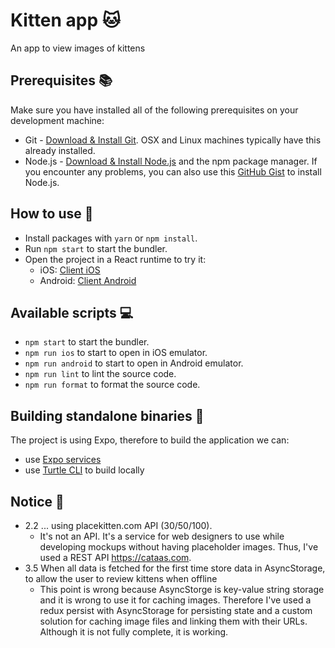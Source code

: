 # Kitten app 🐱

An app to view images of kittens

## Prerequisites 📚

Make sure you have installed all of the following prerequisites on your development machine:

- Git - [Download & Install Git](https://git-scm.com/downloads). OSX and Linux machines typically have this already installed.
- Node.js - [Download & Install Node.js](https://nodejs.org/en/download/) and the npm package manager. If you encounter any problems, you can also use this [GitHub Gist](https://gist.github.com/isaacs/579814) to install Node.js.

## How to use 🚀

- Install packages with `yarn` or `npm install`.
- Run `npm start` to start the bundler.
- Open the project in a React runtime to try it:
  - iOS: [Client iOS](https://itunes.apple.com/app/apple-store/id982107779)
  - Android: [Client Android](https://play.google.com/store/apps/details?id=host.exp.exponent&referrer=blankexample)

## Available scripts 💻

- `npm start` to start the bundler.
- `npm run ios` to start to open in iOS emulator.
- `npm run android` to start to open in Android emulator.
- `npm run lint` to lint the source code.
- `npm run format` to format the source code.

## Building standalone binaries 💾

The project is using Expo, therefore to build the application we can:
- use [Expo services](https://docs.expo.io/distribution/building-standalone-apps/)
- use [Turtle CLI](https://docs.expo.io/distribution/turtle-cli/#install-turtle-cli) to build locally

## Notice 📌

- 2.2 ... using placekitten.com API (30/50/100).
  - It's not an API. It's a service for web designers to use while developing mockups without having placeholder images. Thus, I've used a REST API https://cataas.com.
- 3.5 When all data is fetched for the first time store data in AsyncStorage, to allow the user to review kittens when offline
  - This point is wrong because AsyncStorge is key-value string storage and it is wrong to use it for caching images. Therefore I've used a redux persist with AsyncStorage for persisting state and a custom solution for caching image files and linking them with their URLs. Although it is not fully complete, it is working.
